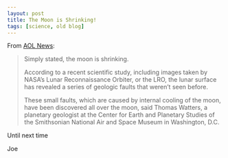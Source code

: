 ```yaml
---
layout: post
title: The Moon is Shrinking!
tags: [science, old blog]
---
```


From [AOL News](https://web.archive.org/web/20101124162026/http://www.aolnews.com/weird-news/article/moon-is-shrinking-nasa-images-reveal-geologic-faults-on-moons-surface/19601796?ncid=webmail):

> Simply stated, the moon is shrinking.
>
> According to a recent scientific study, including images taken by NASA’s Lunar Reconnaissance Orbiter, or the LRO, the lunar surface has revealed a series of geologic faults that weren’t seen before.
>
> These small faults, which are caused by internal cooling of the moon, have been discovered all over the moon, said Thomas Watters, a planetary geologist at the Center for Earth and Planetary Studies of the Smithsonian National Air and Space Museum in Washington, D.C.

Until next time

Joe
